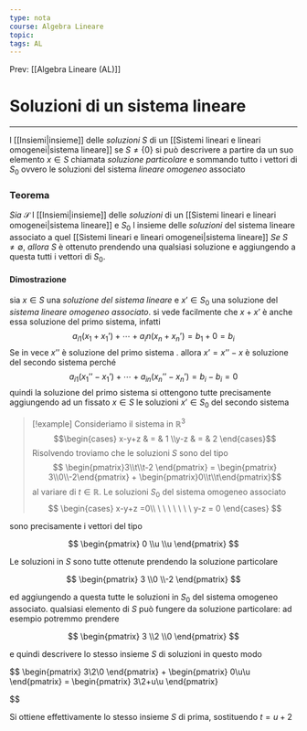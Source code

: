 ```yaml
---
type: nota
course: Algebra Lineare
topic: 
tags: AL
---
```


Prev: [[Algebra Lineare (AL)]]

# Soluzioni di un sistema lineare
---
l [[Insiemi|insieme]] delle _soluzioni_ $S$ di un [[Sistemi lineari e lineari  omogenei|sistema lineare]] se $S \not= \{0\}$ si può descrivere a partire da un suo elemento  $x \in S$ chiamata _soluzione particolare_  e sommando tutto i vettori di $S_0$ ovvero le soluzioni del sistema _lineare omogeneo_ associato

### Teorema
_Sia_ $\mathcal{S}$ l [[Insiemi|insieme]] delle _soluzioni_ di un [[Sistemi lineari e lineari  omogenei|sistema lineare]] e $S_0$ l insieme delle _soluzioni_ del sistema lineare associato a quel [[Sistemi lineari e lineari  omogenei|sistema lineare]]
_Se_ $S \not= ∅$, 
_allora_ $S$ è ottenuto prendendo una qualsiasi soluzione e aggiungendo a questa tutti i vettori di $S_0$.

#### Dimostrazione 
sia $x \in S$ una _soluzione del sistema lineare_ e $x’ \in S_0$ una soluzione del _sistema lineare omogeneo associato_. si vede facilmente che $x+x’$ è anche essa soluzione del primo sistema, infatti
$$a_{i1}(x_1+x_1’) + \cdots+a_in(x_n+x_n’) = b_1+0=b_i$$
Se in vece $x’’$ è soluzione del primo sistema . allora $x’ = x’’-x$ è soluzione del secondo sistema perché 
$$a_{i1}(x_1’’-x_1’) + \cdots+a_{in}(x_n’’-x_n’) = b_i-b_i=0$$
quindi la soluzione del primo sistema si ottengono tutte precisamente aggiungendo ad un fissato $x \in S$ le soluzioni $x’ \in S_0$ del secondo sistema 









> [!example] 
Consideriamo il sistema in $\mathbb{R}^3$
> $$\begin{cases}
x-y+z  & = & 1 \\y-z  & = &  2
\end{cases}$$
> Risolvendo troviamo che le soluzioni $S$ sono del tipo
> $$
\begin{pmatrix}3\\t\\t-2 \end{pmatrix} =
\begin{pmatrix} 3\\0\\-2\end{pmatrix} +
\begin{pmatrix}0\\t\\t\end{pmatrix}$$
> al variare di $t \in \mathbb{R}$. Le soluzioni $S_0$ del sistema omogeneo associato
$$
\begin{cases}
x-y+z =0\\
\ \ \ \ \ \ \  y-z = 0
\end{cases}
$$

sono precisamente i vettori del tipo

$$
\begin{pmatrix}
0 \\u \\u
\end{pmatrix}
$$

Le soluzioni in $S$ sono tutte ottenute prendendo la soluzione particolare

$$
\begin{pmatrix}
3 \\0 \\-2
\end{pmatrix}
$$

ed aggiungendo a questa tutte le soluzioni in $S_0$ del sistema omogeneo associato. qualsiasi elemento di $S$ può fungere da soluzione particolare: ad esempio potremmo prendere

$$
\begin{pmatrix}
3 \\2 \\0
\end{pmatrix}
$$

e quindi descrivere lo stesso insieme $S$ di soluzioni in questo modo

$$
\begin{pmatrix}
3\\2\\0
\end{pmatrix} +
\begin{pmatrix}
0\\u\\u
\end{pmatrix} =
\begin{pmatrix}
3\\2+u\\u
\end{pmatrix}

$$

Si ottiene effettivamente lo stesso insieme $S$ di prima, sostituendo $t = u+2$
